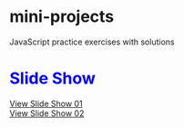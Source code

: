 # mini-projects
JavaScript practice exercises with solutions

<h1 style="color: blue;">Slide Show</h1>
<a href="https://sandunrmst.github.io/mini-projects/SlideShow/" target="_blank">View Slide Show 01</a><br>
<a href="https://sandunrmst.github.io/mini-projects/SlideShow-2/" target="_blank">View Slide Show 02</a>
